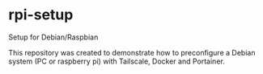 # rpi-setup
Setup for Debian/Raspbian 

This repository was created to demonstrate how to preconfigure a Debian system (PC or raspberry pi) with Tailscale, Docker and Portainer.
